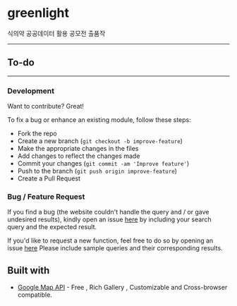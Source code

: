 # greenlight

식의약 공공데이터 활용 공모전 출품작

---

## To-do



---

### Development

Want to contribute? Great!

To fix a bug or enhance an existing module, follow these steps:

- Fork the repo
- Create a new branch (`git checkout -b improve-feature`)
- Make the appropriate changes in the files
- Add changes to reflect the changes made
- Commit your changes (`git commit -am 'Improve feature'`)
- Push to the branch (`git push origin improve-feature`)
- Create a Pull Request 



### Bug / Feature Request

If you find a bug (the website couldn't handle the query and / or gave undesired results), kindly open an issue [here](https://github.com/iharsh234/WebApp/issues/new) by including your search query and the expected result.

If you'd like to request a new function, feel free to do so by opening an issue [here](https://github.com/gahusb/greenlight/issues/new) Please include sample queries and their corresponding results.



## Built with

- [Google Map API](https://developers.google.com/chart/interactive/docs/quick_start) - Free , Rich Gallery , Customizable and Cross-browser compatible.